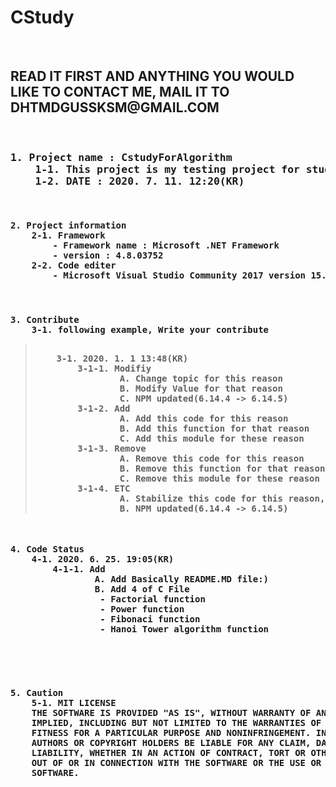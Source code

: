 # CStudy
 
<html><body>
<br>
<h2>
READ IT FIRST AND ANYTHING YOU WOULD LIKE TO CONTACT ME, MAIL IT TO DHTMDGUSSKSM@GMAIL.COM
</h2>
<br>
<h3><pre>
1. Project name : CstudyForAlgorithm
    1-1. This project is my testing project for study algoritam by c
    1-2. DATE : 2020. 7. 11. 12:20(KR)
</pre></h3>
<br>
<h4><pre>
2. Project information
    2-1. Framework
        - Framework name : Microsoft .NET Framework
        - version : 4.8.03752
    2-2. Code editer
        - Microsoft Visual Studio Community 2017 version 15.8.3
</pre></h4>
<br>
<h4><pre>
3. Contribute
    3-1. following example, Write your contribute 
<blockquote>
    3-1. 2020. 1. 1 13:48(KR)
        3-1-1. Modifiy
                A. Change topic for this reason
                B. Modify Value for that reason
                C. NPM updated(6.14.4 -> 6.14.5)
        3-1-2. Add
                A. Add this code for this reason
                B. Add this function for that reason
                C. Add this module for these reason
        3-1-3. Remove
                A. Remove this code for this reason
                B. Remove this function for that reason
                C. Remove this module for these reason
        3-1-4. ETC
                A. Stabilize this code for this reason, it came this result
                B. NPM updated(6.14.4 -> 6.14.5)
</blockquote>
</pre></h4>
<h4><pre>
4. Code Status
    4-1. 2020. 6. 25. 19:05(KR)
        4-1-1. Add
                A. Add Basically README.MD file:)
                B. Add 4 of C File
                 - Factorial function
                 - Power function
                 - Fibonaci function
                 - Hanoi Tower algorithm function

</pre></h4>
<br>
<h4><pre>
5. Caution
    5-1. MIT LICENSE
    THE SOFTWARE IS PROVIDED "AS IS", WITHOUT WARRANTY OF ANY KIND, EXPRESS OR
    IMPLIED, INCLUDING BUT NOT LIMITED TO THE WARRANTIES OF MERCHANTABILITY,
    FITNESS FOR A PARTICULAR PURPOSE AND NONINFRINGEMENT. IN NO EVENT SHALL THE
    AUTHORS OR COPYRIGHT HOLDERS BE LIABLE FOR ANY CLAIM, DAMAGES OR OTHER
    LIABILITY, WHETHER IN AN ACTION OF CONTRACT, TORT OR OTHERWISE, ARISING FROM,
    OUT OF OR IN CONNECTION WITH THE SOFTWARE OR THE USE OR OTHER DEALINGS IN THE
    SOFTWARE.
</pre></h4>
</body></html>
